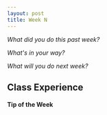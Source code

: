 ```yaml
---
layout: post
title: Week N
---
```


_What did you do this past week?_ 

_What's in your way?_ 

_What will you do next week?_ 


## Class Experience



#### Tip of the Week
